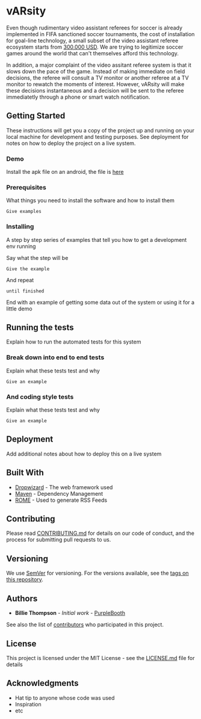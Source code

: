 # vARsity

Even though rudimentary video assistant referees for soccer is already implemented in FIFA sanctioned soccer tournaments, the cost of installation for goal-line technology, a small subset of the video assistant referee ecosystem starts from [300,000 USD](https://www.engadget.com/2017/08/01/fifa-var-goal-line-technology-future-of-soccer/?guccounter=1). We are trying to legitimize soccer games around the world that can't themselves afford this technology.

In addition, a major complaint of the video assitant referee system is that it slows down the pace of the game. Instead of making immediate on field decisions, the referee will consult a TV monitor or another referee at a TV monitor to rewatch the moments of interest. However, vARsity will make these decisions instantaneous and a decision will be sent to the referee immediatetly through a phone or smart watch notification.

## Getting Started

These instructions will get you a copy of the project up and running on your local machine for development and testing purposes. See deployment for notes on how to deploy the project on a live system.

### Demo
Install the apk file on an android, the file is [here]()

### Prerequisites

What things you need to install the software and how to install them

```
Give examples
```

### Installing

A step by step series of examples that tell you how to get a development env running

Say what the step will be

```
Give the example
```

And repeat

```
until finished
```

End with an example of getting some data out of the system or using it for a little demo

## Running the tests

Explain how to run the automated tests for this system

### Break down into end to end tests

Explain what these tests test and why

```
Give an example
```

### And coding style tests

Explain what these tests test and why

```
Give an example
```

## Deployment

Add additional notes about how to deploy this on a live system

## Built With

* [Dropwizard](http://www.dropwizard.io/1.0.2/docs/) - The web framework used
* [Maven](https://maven.apache.org/) - Dependency Management
* [ROME](https://rometools.github.io/rome/) - Used to generate RSS Feeds

## Contributing

Please read [CONTRIBUTING.md](https://gist.github.com/PurpleBooth/b24679402957c63ec426) for details on our code of conduct, and the process for submitting pull requests to us.

## Versioning

We use [SemVer](http://semver.org/) for versioning. For the versions available, see the [tags on this repository](https://github.com/your/project/tags). 

## Authors

* **Billie Thompson** - *Initial work* - [PurpleBooth](https://github.com/PurpleBooth)

See also the list of [contributors](https://github.com/your/project/contributors) who participated in this project.

## License

This project is licensed under the MIT License - see the [LICENSE.md](LICENSE.md) file for details

## Acknowledgments

* Hat tip to anyone whose code was used
* Inspiration
* etc

